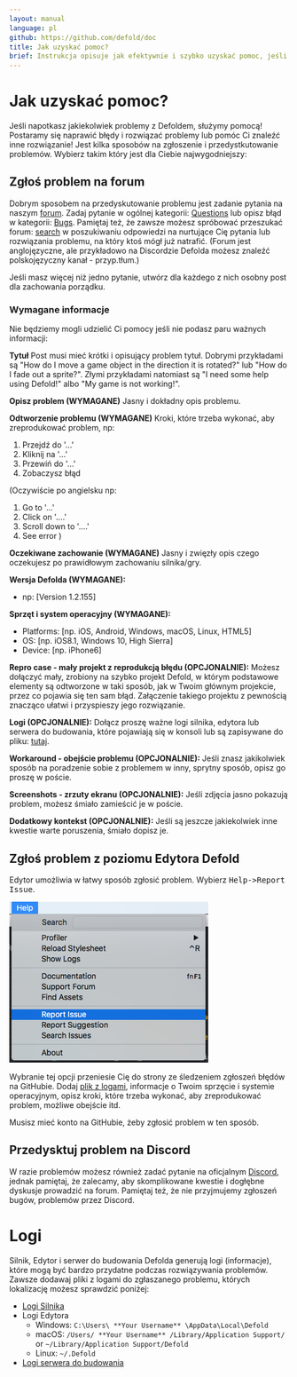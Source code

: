 ```yaml
---
layout: manual
language: pl
github: https://github.com/defold/doc
title: Jak uzyskać pomoc?
brief: Instrukcja opisuje jak efektywnie i szybko uzyskać pomoc, jeśli napotkasz jakiekolwiek problemy z Defoldem.
---
```


# Jak uzyskać pomoc?

Jeśli napotkasz jakiekolwiek problemy z Defoldem, służymy pomocą! Postaramy się naprawić błędy i rozwiązać problemy lub pomóc Ci znaleźć inne rozwiązanie! Jest kilka sposobów na zgłoszenie i przedystkutowanie problemów. Wybierz takim który jest dla Ciebie najwygodniejszy:

## Zgłoś problem na forum

Dobrym sposobem na przedyskutowanie problemu jest zadanie pytania na naszym [forum](https://forum.defold.com). Zadaj pytanie w ogólnej kategorii: [Questions](https://forum.defold.com/c/questions) lub opisz błąd w kategorii: [Bugs](https://forum.defold.com/c/bugs). Pamiętaj też, że zawsze możesz spróbować przeszukać forum: [search](https://forum.defold.com/search) w poszukiwaniu odpowiedzi na nurtujące Cię pytania lub rozwiązania problemu, na który ktoś mógł już natrafić. (Forum jest anglojęzyczne, ale przykładowo na Discordzie Defolda możesz znaleźć polskojęzyczny kanał - przyp.tłum.)

Jeśli masz więcej niż jedno pytanie, utwórz dla każdego z nich osobny post dla zachowania porządku.

### Wymagane informacje
Nie będziemy mogli udzielić Ci pomocy jeśli nie podasz paru ważnych informacji:

**Tytuł**
Post musi mieć krótki i opisujący problem tytuł. Dobrymi przykładami są "How do I move a game object in the direction it is rotated?" lub "How do I fade out a sprite?". Złymi przykładami natomiast są "I need some help using Defold!" albo "My game is not working!".

**Opisz problem (WYMAGANE)**
Jasny i dokładny opis problemu.

**Odtworzenie problemu (WYMAGANE)**
Kroki, które trzeba wykonać, aby zreprodukować problem, np:
  1. Przejdź do '...'
  2. Kliknij na '...'
  3. Przewiń do '...'
  4. Zobaczysz błąd

(Oczywiście po angielsku np:
  1. Go to '...'
  2. Click on '....'
  3. Scroll down to '....'
  4. See error
)

**Oczekiwane zachowanie (WYMAGANE)**
Jasny i zwięzły opis czego oczekujesz po prawidłowym zachowaniu silnika/gry.

**Wersja Defolda (WYMAGANE):**
 - np: [Version 1.2.155]

**Sprzęt i system operacyjny (WYMAGANE):**
 - Platforms: [np. iOS, Android, Windows, macOS, Linux, HTML5]
 - OS: [np. iOS8.1, Windows 10, High Sierra]
 - Device: [np. iPhone6]

**Repro case - mały projekt z reprodukcją błędu (OPCJONALNIE):**
Możesz dołączyć mały, zrobiony na szybko projekt Defold, w którym podstawowe elementy są odtworzone w taki sposób, jak w Twoim głównym projekcie, przez co pojawia się ten sam błąd. Załączenie takiego projektu z pewnością znacząco ułatwi i przyspieszy jego rozwiązanie.

**Logi (OPCJONALNIE):**
Dołącz proszę ważne logi silnika, edytora lub serwera do budowania, które pojawiają się w konsoli lub są zapisywane do pliku: [tutaj](#log-files).

**Workaround - obejście problemu (OPCJONALNIE):**
Jeśli znasz jakikolwiek sposób na poradzenie sobie z problemem w inny, sprytny sposób, opisz go proszę w poście.

**Screenshots - zrzuty ekranu (OPCJONALNIE):**
Jeśli zdjęcia jasno pokazują problem, możesz śmiało zamieścić je w poście.

**Dodatkowy kontekst (OPCJONALNIE):**
Jeśli są jeszcze jakiekolwiek inne kwestie warte poruszenia, śmiało dopisz je.

## Zgłoś problem z poziomu Edytora Defold

Edytor umożliwia w łatwy sposób zgłosić problem. Wybierz <kbd>Help->Report Issue</kbd>.

![](/manuals/images/getting_help/report_issue.png)

Wybranie tej opcji przeniesie Cię do strony ze śledzeniem zgłoszeń błędów na GitHubie. Dodaj [plik z logami](#log-files), informacje o Twoim sprzęcie i systemie operacyjnym, opisz kroki, które trzeba wykonać, aby zreprodukować problem, możliwe obejście itd.

<div class='sidenote' markdown='1'>
Musisz mieć konto na GitHubie, żeby zgłosić problem w ten sposób.
</div>


## Przedysktuj problem na Discord

W razie problemów możesz również zadać pytanie na oficjalnym [Discord](https://www.defold.com/discord/), jednak pamiętaj, że zalecamy, aby skomplikowane kwestie i dogłębne dyskusje prowadzić na forum. Pamiętaj też, że nie przyjmujemy zgłoszeń bugów, problemów przez Discord.


# Logi

Silnik, Edytor i serwer do budowania Defolda generują logi (informacje), które mogą być bardzo przydatne podczas rozwiązywania problemów. Zawsze dodawaj pliki z logami do zgłaszanego problemu, których lokalizację możesz sprawdzić poniżej:

* [Logi Silnika](/pl/manuals/debugging-game-and-system-logs)
* Logi Edytora
  * Windows: `C:\Users\ **Your Username** \AppData\Local\Defold`
  * macOS: `/Users/ **Your Username** /Library/Application Support/` or `~/Library/Application Support/Defold`
  * Linux: `~/.Defold`
* [Logi serwera do budowania](/pl/manuals/extensions#build-server-logs)
